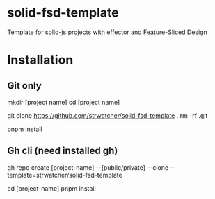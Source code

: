 # solid-fsd-template
Template for solid-js projects with effector and Feature-Sliced Design

# Installation

## Git only
mkdir [project name]
cd [project name]

git clone https://github.com/strwatcher/solid-fsd-template .
rm -rf .git

pnpm install


## Gh cli (need installed gh)

gh repo create [project-name] --[public/private] --clone --template=strwatcher/solid-fsd-template

cd [project-name]
pnpm install
